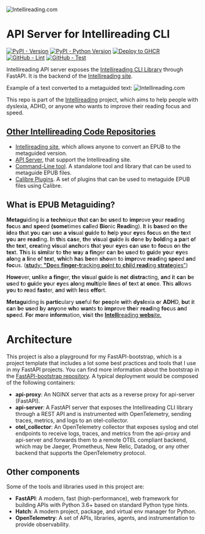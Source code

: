 ![Intellireading.com](https://go.hugobatista.com/ghraw/intellireading-www/main/src/img/intellireading.png)
# API Server for Intellireading CLI

[![PyPI - Version](https://img.shields.io/pypi/v/intellireading-cli.svg)](https://pypi.org/project/intellireading-cli)
[![PyPI - Python Version](https://img.shields.io/pypi/pyversions/intellireading-cli.svg)](https://pypi.org/project/intellireading-cli)
[![Deploy to GHCR](https://go.hugobatista.com/gh/intellireading-api_server/actions/workflows/build-and-publish-to-ghcr.yml/badge.svg)](https://go.hugobatista.com/gh/intellireading-api_server/actions/workflows/build-and-publish-to-ghcr.yml)
[![GitHub - Lint](https://go.hugobatista.com/gh/intellireading-api_server/actions/workflows/lint.yml/badge.svg)](https://go.hugobatista.com/gh/intellireading-api_server/actions/workflows/lint.yml)
[![GitHub - Test](https://go.hugobatista.com/gh/intellireading-api_server/actions/workflows/test.yml/badge.svg)](https://go.hugobatista.com/gh/intellireading-api_server/actions/workflows/test.yml)

Intellireading API server exposes the [Intellireading CLI Library](https://go.hugobatista.com/gh/intellireading-cli) through FastAPI. It is the backend of the [Intellireading site](https://intellireading.com/).

Example of a text converted to a metaguided text:
![Intellireading.com](https://go.hugobatista.com/ghraw/intellireading-www/main/src/img/sample.png) 


This repo is part of the [Intellireading](https://intellireading.com/) project, which aims to help people with dyslexia, ADHD, or anyone who wants to improve their reading focus and speed. 

## [Other Intellireading Code Repositories](https://github.com/stars/0x6f677548/lists/intellireading)
- [Intellireading site](https://go.hugobatista.com/gh/intellireading-www), which allows anyone to convert an EPUB to the metaguided version.
- [API Server](https://go.hugobatista.com/gh/intellireading-api_server), that support the Intellireading site.
- [Command-Line tool](https://go.hugobatista.com/gh/intellireading-cli). A standalone tool and library that can be used to metaguide EPUB files.
- [Calibre Plugins](https://go.hugobatista.com/gh/intellireading-calibre-plugins). A set of plugins that can be used to metaguide EPUB files using Calibre.


## What is EPUB Metaguiding?
**Metagu**iding **i**s **a** **techn**ique **th**at **ca**n **b**e **us**ed **t**o **impr**ove **yo**ur **read**ing **foc**us **an**d **spe**ed **(some**times **cal**led **Bio**nic **Readi**ng). **I**t **i**s **bas**ed **o**n **th**e **id**ea **th**at **yo**u **ca**n **us**e **a** **vis**ual **gui**de **t**o **he**lp **yo**ur **ey**es **foc**us **o**n **th**e **te**xt **yo**u **ar**e **read**ing. **I**n **th**is **cas**e, **th**e **vis**ual **gui**de **i**s **do**ne **b**y **bold**ing **a** **pa**rt **o**f **th**e **tex**t, **crea**ting **vis**ual **anch**ors **th**at **yo**ur **ey**es **ca**n **us**e **t**o **foc**us **o**n **th**e **tex**t. **Th**is **i**s **simi**lar **t**o **th**e **wa**y **a** **fin**ger **ca**n **b**e **us**ed **t**o **gui**de **yo**ur **ey**es **alo**ng **a** **li**ne **o**f **tex**t, **whi**ch **ha**s **be**en **sho**wn **t**o **impr**ove **read**ing **spe**ed **an**d **foc**us. ([**stu**dy: **"Do**es **finger-t**racking **poi**nt **t**o **chi**ld **read**ing **strate**gies"](https://ceur-ws.org/Vol-2769/paper_60.pdf))

**Howe**ver, **unl**ike **a** **fing**er, **th**e **vis**ual **gui**de **i**s **no**t **distra**cting, **an**d **i**t **ca**n **b**e **us**ed **t**o **gui**de **yo**ur **ey**es **alo**ng **mult**iple **lin**es **o**f **te**xt **a**t **onc**e. **Th**is **all**ows **yo**u **t**o **re**ad **fast**er, **an**d **wi**th **le**ss **effo**rt.

**Metagu**iding **i**s **partic**ulary **use**ful **fo**r **peo**ple **wi**th **dysl**exia **o**r **ADH**D, **bu**t **i**t **ca**n **b**e **us**ed **b**y **any**one **wh**o **wan**ts **t**o **impr**ove **the**ir **read**ing **foc**us **an**d **spe**ed. **Fo**r **mo**re **inform**ation, **vis**it **th**e [**Intelli**reading **webs**ite.](https://intellireading.com/)

# Architecture
This project is also a playground for my FastAPI-bootstrap, which is a project template that includes a lot some best practices and tools that I use in my FastAPI projects. You can find more information about the bootstrap in the [FastAPI-bootstrap repository](http://www.github.com/0x6f677548/fastapi-bootstrap).
A typical deployment would be composed of the following containers:
- **api-proxy**: An NGINX server that acts as a reverse proxy for api-server (FastAPI). 
- **api-server**: A FastAPI server that exposes the Intellireading CLI library through a REST API and is instrumented with OpenTelemetry, sending traces, metrics, and logs to an otel-collector.
- **otel_collector**: An OpenTelemetry collector that exposes syslog and otel endpoints to receive logs, traces, and metrics from the api-proxy and api-server and forwards them to a remote OTEL compliant backend, which may be Jaeger, Prometheus, New Relic, Datadog, or any other backend that supports the OpenTelemetry protocol.
 
## Other components
Some of the tools and libraries used in this project are:
- **FastAPI**: A modern, fast (high-performance), web framework for building APIs with Python 3.6+ based on standard Python type hints.
- **Hatch**: A modern project, package, and virtual env manager for Python.
- **OpenTelemetry**: A set of APIs, libraries, agents, and instrumentation to provide observability.